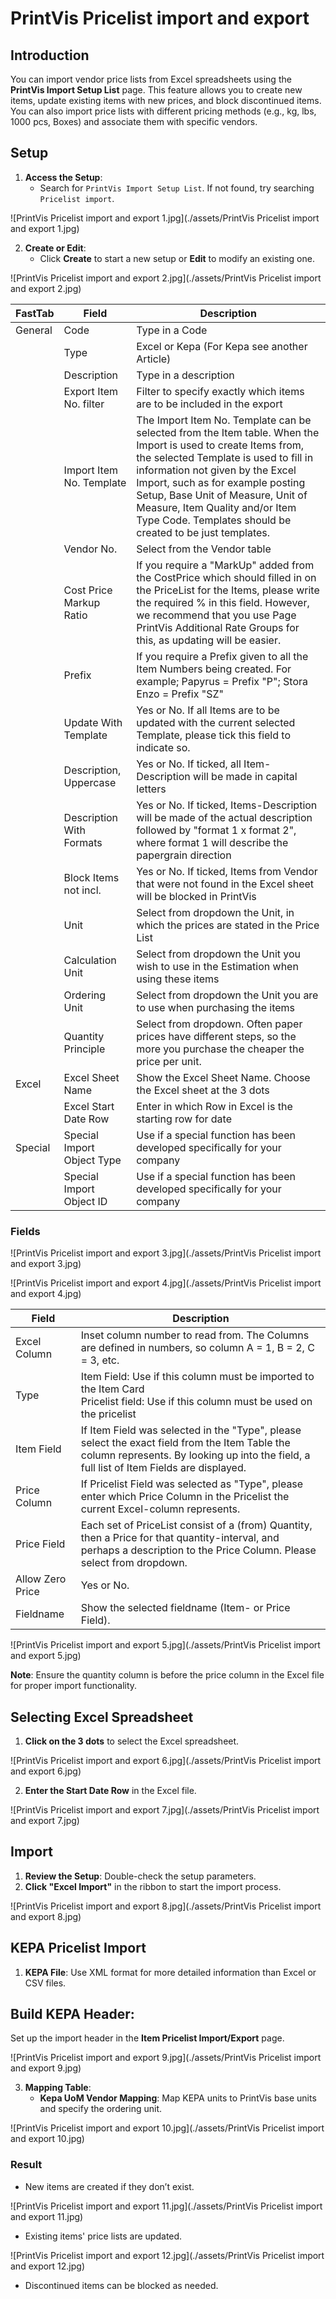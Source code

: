 # PrintVis Pricelist import and export


## Introduction

You can import vendor price lists from Excel spreadsheets using the **PrintVis Import Setup List** page. This feature allows you to create new items, update existing items with new prices, and block discontinued items. You can also import price lists with different pricing methods (e.g., kg, lbs, 1000 pcs, Boxes) and associate them with specific vendors.

## Setup

1. **Access the Setup**:
   - Search for `PrintVis Import Setup List`. If not found, try searching `Pricelist import`.

![PrintVis Pricelist import and export 1.jpg](./assets/PrintVis Pricelist import and export 1.jpg)


2. **Create or Edit**:
   - Click **Create** to start a new setup or **Edit** to modify an existing one.

![PrintVis Pricelist import and export 2.jpg](./assets/PrintVis Pricelist import and export 2.jpg)



| **FastTab**   | **Field**                     | **Description**                                                                                                                                                                                                                                                                                                                                                   |
|---------------|-------------------------------|-------------------------------------------------------------------------------------------------------------------------------------------------------------------------------------------------------------------------------------------------------------------------------------------------------------------------------------------------------------------|
| General       | Code                          | Type in a Code                                                                                                                                                                                                                                                                                                                                                   |
|               | Type                          | Excel or Kepa (For Kepa see another Article)                                                                                                                                                                                                                                                                                                                     |
|               | Description                   | Type in a description                                                                                                                                                                                                                                                                                                                                           |
|               | Export Item No. filter        | Filter to specify exactly which items are to be included in the export                                                                                                                                                                                                                                                                                          |
|               | Import Item No. Template      | The Import Item No. Template can be selected from the Item table. When the Import is used to create Items from, the selected Template is used to fill in information not given by the Excel Import, such as for example posting Setup, Base Unit of Measure, Unit of Measure, Item Quality and/or Item Type Code. Templates should be created to be just templates. |
|               | Vendor No.                    | Select from the Vendor table                                                                                                                                                                                                                                                                                                                                    |
|               | Cost Price Markup Ratio       | If you require a "MarkUp" added from the CostPrice which should filled in on the PriceList for the Items, please write the required % in this field. However, we recommend that you use Page PrintVis Additional Rate Groups for this, as updating will be easier.                                                                                                |
|               | Prefix                        | If you require a Prefix given to all the Item Numbers being created. For example; Papyrus = Prefix "P"; Stora Enzo = Prefix "SZ"                                                                                                                                                                                                                                 |
|               | Update With Template          | Yes or No. If all Items are to be updated with the current selected Template, please tick this field to indicate so.                                                                                                                                                                                                                                            |
|               | Description, Uppercase        | Yes or No. If ticked, all Item-Description will be made in capital letters                                                                                                                                                                                                                                                                                       |
|               | Description With Formats      | Yes or No. If ticked, Items-Description will be made of the actual description followed by "format 1 x format 2", where format 1 will describe the papergrain direction                                                                                                                                                                                          |
|               | Block Items not incl.         | Yes or No. If ticked, Items from Vendor that were not found in the Excel sheet will be blocked in PrintVis                                                                                                                                                                                                                                                       |
|               | Unit                          | Select from dropdown the Unit, in which the prices are stated in the Price List                                                                                                                                                                                                                                                                                  |
|               | Calculation Unit              | Select from dropdown the Unit you wish to use in the Estimation when using these items                                                                                                                                                                                                                                                                           |
|               | Ordering Unit                 | Select from dropdown the Unit you are to use when purchasing the items                                                                                                                                                                                                                                                                                          |
|               | Quantity Principle            | Select from dropdown. Often paper prices have different steps, so the more you purchase the cheaper the price per unit.                                                                                                                                                                                                                                         |
| Excel         | Excel Sheet Name              | Show the Excel Sheet Name. Choose the Excel sheet at the 3 dots                                                                                                                                                                                                                                                                                                  |
|               | Excel Start Date Row          | Enter in which Row in Excel is the starting row for date                                                                                                                                                                                                                                                                                                        |
| Special       | Special Import Object Type    | Use if a special function has been developed specifically for your company                                                                                                                                                                                                                                                                                       |
|               | Special Import Object ID      | Use if a special function has been developed specifically for your company                                                                                                                                                                                                                                                                                       |

### Fields 

![PrintVis Pricelist import and export 3.jpg](./assets/PrintVis Pricelist import and export 3.jpg)

![PrintVis Pricelist import and export 4.jpg](./assets/PrintVis Pricelist import and export 4.jpg)


| **Field**         | **Description**                                                                                                                                                                                                                                   |
|--------------------|---------------------------------------------------------------------------------------------------------------------------------------------------------------------------------------------------------------------------------------------------|
| Excel Column       | Inset column number to read from. The Columns are defined in numbers, so column A = 1, B = 2, C = 3, etc.                                                                                                                                         |
| Type               | Item Field: Use if this column must be imported to the Item Card<br>Pricelist field: Use if this column must be used on the pricelist                                                                                                             |
| Item Field         | If Item Field was selected in the "Type", please select the exact field from the Item Table the column represents. By looking up into the field, a full list of Item Fields are displayed.                                                        |
| Price Column       | If Pricelist Field was selected as "Type", please enter which Price Column in the Pricelist the current Excel-column represents.                                                                                                                  |
| Price Field        | Each set of PriceList consist of a (from) Quantity, then a Price for that quantity-interval, and perhaps a description to the Price Column. Please select from dropdown.                                                                          |
| Allow Zero Price   | Yes or No.                                                                                                                                                                                                                                       |
| Fieldname          | Show the selected fieldname (Item- or Price Field).                                                                                                                                                                                              |

![PrintVis Pricelist import and export 5.jpg](./assets/PrintVis Pricelist import and export 5.jpg)


**Note**: Ensure the quantity column is before the price column in the Excel file for proper import functionality.

## Selecting Excel Spreadsheet

1. **Click on the 3 dots** to select the Excel spreadsheet.

![PrintVis Pricelist import and export 6.jpg](./assets/PrintVis Pricelist import and export 6.jpg)


2. **Enter the Start Date Row** in the Excel file.

![PrintVis Pricelist import and export 7.jpg](./assets/PrintVis Pricelist import and export 7.jpg)


## Import

1. **Review the Setup**: Double-check the setup parameters.
2. **Click "Excel Import"** in the ribbon to start the import process.

![PrintVis Pricelist import and export 8.jpg](./assets/PrintVis Pricelist import and export 8.jpg)



## KEPA Pricelist Import

1. **KEPA File**: Use XML format for more detailed information than Excel or CSV files.

## Build KEPA Header: 
Set up the import header in the **Item Pricelist Import/Export** page.

![PrintVis Pricelist import and export 9.jpg](./assets/PrintVis Pricelist import and export 9.jpg)


3. **Mapping Table**:
   - **Kepa UoM Vendor Mapping**: Map KEPA units to PrintVis base units and specify the ordering unit.

![PrintVis Pricelist import and export 10.jpg](./assets/PrintVis Pricelist import and export 10.jpg)


### Result

- New items are created if they don’t exist.

![PrintVis Pricelist import and export 11.jpg](./assets/PrintVis Pricelist import and export 11.jpg)


- Existing items' price lists are updated.

![PrintVis Pricelist import and export 12.jpg](./assets/PrintVis Pricelist import and export 12.jpg)


- Discontinued items can be blocked as needed.

